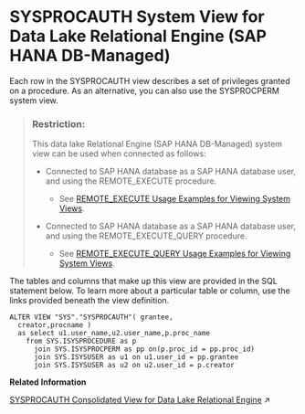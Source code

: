 <!-- loio864e74005ce74c6b809f4914f4aecd14 -->

# SYSPROCAUTH System View for Data Lake Relational Engine \(SAP HANA DB-Managed\)

Each row in the SYSPROCAUTH view describes a set of privileges granted on a procedure. As an alternative, you can also use the SYSPROCPERM system view.



> ### Restriction:  
> This data lake Relational Engine \(SAP HANA DB-Managed\) system view can be used when connected as follows:
> 
> -   Connected to SAP HANA database as a SAP HANA database user, and using the REMOTE\_EXECUTE procedure.
> 
>     -   See [REMOTE\_EXECUTE Usage Examples for Viewing System Views](remote-execute-usage-examples-for-viewing-system-views-8b235c7.md).
> 
> -   Connected to SAP HANA database as a SAP HANA database user, and using the REMOTE\_EXECUTE\_QUERY procedure.
> 
>     -   See [REMOTE\_EXECUTE\_QUERY Usage Examples for Viewing System Views](remote-execute-query-usage-examples-for-viewing-system-views-ada51c0.md).



The tables and columns that make up this view are provided in the SQL statement below. To learn more about a particular table or column, use the links provided beneath the view definition.

```
ALTER VIEW "SYS"."SYSPROCAUTH"( grantee,
  creator,procname ) 
  as select u1.user_name,u2.user_name,p.proc_name
    from SYS.ISYSPROCEDURE as p
      join SYS.ISYSPROCPERM as pp on(p.proc_id = pp.proc_id)
      join SYS.ISYSUSER as u1 on u1.user_id = pp.grantee
      join SYS.ISYSUSER as u2 on u2.user_id = p.creator
```

**Related Information**  


[SYSPROCAUTH Consolidated View for Data Lake Relational Engine](https://help.sap.com/viewer/19b3964099384f178ad08f2d348232a9/2023_1_QRC/en-US/3be972cf6c5f1014b2b3fe29f5c1097b.html "Each row in the SYSPROCAUTH view describes a set of privileges granted on a procedure. As an alternative, you can also use the SYSPROCPERM system view.") :arrow_upper_right:

